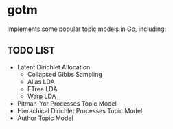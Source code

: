 # gotm
Implements some popular topic models in Go, including:

## TODO LIST
* Latent Dirichlet Allocation
  * Collapsed Gibbs Sampling
  * Alias LDA
  * FTree LDA
  * Warp LDA
* Pitman-Yor Processes Topic Model
* Hierachical Dirichlet Processes Topic Model
* Author Topic Model
